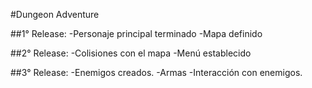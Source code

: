 #Dungeon Adventure

##1° Release:
	-Personaje principal terminado
	-Mapa definido

##2° Release:
	-Colisiones con el mapa
	-Menú establecido

##3° Release:
	-Enemigos creados.
	-Armas
	-Interacción con enemigos.	